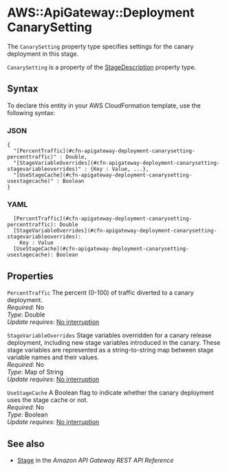 # AWS::ApiGateway::Deployment CanarySetting<a name="aws-properties-apigateway-deployment-canarysetting"></a>

The `CanarySetting` property type specifies settings for the canary deployment in this stage\.

`CanarySetting` is a property of the [StageDescription](https://docs.aws.amazon.com/AWSCloudFormation/latest/UserGuide/aws-properties-apigateway-deployment-stagedescription.html) property type\.

## Syntax<a name="aws-properties-apigateway-deployment-canarysetting-syntax"></a>

To declare this entity in your AWS CloudFormation template, use the following syntax:

### JSON<a name="aws-properties-apigateway-deployment-canarysetting-syntax.json"></a>

```
{
  "[PercentTraffic](#cfn-apigateway-deployment-canarysetting-percenttraffic)" : Double,
  "[StageVariableOverrides](#cfn-apigateway-deployment-canarysetting-stagevariableoverrides)" : {Key : Value, ...},
  "[UseStageCache](#cfn-apigateway-deployment-canarysetting-usestagecache)" : Boolean
}
```

### YAML<a name="aws-properties-apigateway-deployment-canarysetting-syntax.yaml"></a>

```
  [PercentTraffic](#cfn-apigateway-deployment-canarysetting-percenttraffic): Double
  [StageVariableOverrides](#cfn-apigateway-deployment-canarysetting-stagevariableoverrides):
    Key : Value
  [UseStageCache](#cfn-apigateway-deployment-canarysetting-usestagecache): Boolean
```

## Properties<a name="aws-properties-apigateway-deployment-canarysetting-properties"></a>

`PercentTraffic` <a name="cfn-apigateway-deployment-canarysetting-percenttraffic"></a>
The percent \(0\-100\) of traffic diverted to a canary deployment\.  
_Required_: No  
_Type_: Double  
_Update requires_: [No interruption](https://docs.aws.amazon.com/AWSCloudFormation/latest/UserGuide/using-cfn-updating-stacks-update-behaviors.html#update-no-interrupt)

`StageVariableOverrides` <a name="cfn-apigateway-deployment-canarysetting-stagevariableoverrides"></a>
Stage variables overridden for a canary release deployment, including new stage variables introduced in the canary\. These stage variables are represented as a string\-to\-string map between stage variable names and their values\.  
_Required_: No  
_Type_: Map of String  
_Update requires_: [No interruption](https://docs.aws.amazon.com/AWSCloudFormation/latest/UserGuide/using-cfn-updating-stacks-update-behaviors.html#update-no-interrupt)

`UseStageCache` <a name="cfn-apigateway-deployment-canarysetting-usestagecache"></a>
A Boolean flag to indicate whether the canary deployment uses the stage cache or not\.  
_Required_: No  
_Type_: Boolean  
_Update requires_: [No interruption](https://docs.aws.amazon.com/AWSCloudFormation/latest/UserGuide/using-cfn-updating-stacks-update-behaviors.html#update-no-interrupt)

## See also<a name="aws-properties-apigateway-deployment-canarysetting--seealso"></a>

- [Stage](https://docs.aws.amazon.com/apigateway/latest/api/API_Stage.html) in the _Amazon API Gateway REST API Reference_
